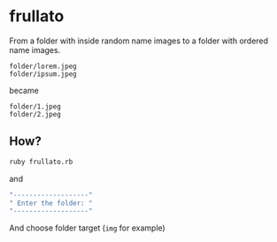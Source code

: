 frullato
========

From a folder with inside random name images to a folder with ordered name images.

```
folder/lorem.jpeg
folder/ipsum.jpeg 
```
became
```
folder/1.jpeg 
folder/2.jpeg
```

How?
----

```bash
ruby frullato.rb
```
and

```bash
"-------------------"
" Enter the folder: "
"-------------------"
```

And choose folder target (`img` for example)
